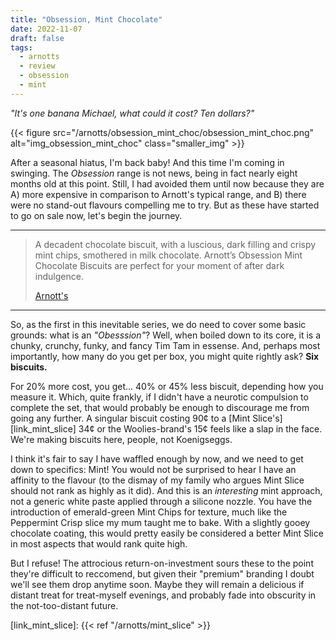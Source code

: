 ```yaml
---
title: "Obsession, Mint Chocolate"
date: 2022-11-07
draft: false
tags:
  - arnotts
  - review
  - obsession
  - mint
---
```


_"It's one banana Michael, what could it cost? Ten dollars?"_

<!--more-->

{{< figure src="/arnotts/obsession_mint_choc/obsession_mint_choc.png" alt="img_obsession_mint_choc" class="smaller_img" >}}

After a seasonal hiatus, I'm back baby! And this time I'm coming in swinging. The _Obsession_ range is not news, being in fact nearly eight months old at this point. Still, I had avoided them until now because they are A) more expensive in comparison to Arnott's typical range, and B) there were no stand-out flavours compelling me to try. But as these have started to go on sale now, let's begin the journey.

---

> A decadent chocolate biscuit, with a luscious, dark filling and crispy mint chips, smothered in milk chocolate. Arnott’s Obsession Mint Chocolate Biscuits are perfect for your moment of after dark indulgence.
>
> [Arnott's][link_obsession_mint_choc]

---

So, as the first in this inevitable series, we do need to cover some basic grounds: what is an _"Obesssion"_? Well, when boiled down to its core, it is a chunky, crunchy, funky, and fancy Tim Tam in essense. And, perhaps most importantly, how many do you get per box, you might quite rightly ask? **Six biscuits.**

For 20% more cost, you get\... 40% or 45% less biscuit, depending how you measure it. Which, quite frankly, if I didn't have a neurotic compulsion to complete the set, that would probably be enough to discourage me from going any further. A singular biscuit costing 90¢ to a [Mint Slice's][link_mint_slice] 34¢ or the Woolies-brand's 15¢ feels like a slap in the face. We're making biscuits here, people, not Koenigseggs.

I think it's fair to say I have waffled enough by now, and we need to get down to specifics: Mint! You would not be surprised to hear I have an affinity to the flavour (to the dismay of my family who argues Mint Slice should not rank as highly as it did). And this is an _interesting_ mint approach, not a generic white paste applied through a silicone nozzle. You have the introduction of emerald-green Mint Chips for texture, much like the Peppermint Crisp slice my mum taught me to bake. With a slightly gooey chocolate coating, this would pretty easily be considered a better Mint Slice in most aspects that would rank quite high.

But I refuse! The attrocious return-on-investment sours these to the point they're difficult to reccomend, but given their "premium" branding I doubt we'll see them drop anytime soon. Maybe they will remain a delicious if distant treat for treat-myself evenings, and probably fade into obscurity in the not-too-distant future.


[link_obsession_mint_choc]: https://www.arnotts.com/premium/obsession/mint-chocolate
[link_mint_slice]: {{< ref "/arnotts/mint_slice" >}}
